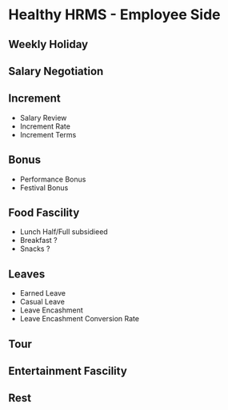 # Healthy HRMS - Employee Side

## Weekly Holiday
## Salary Negotiation
## Increment
- Salary Review
- Increment Rate
- Increment Terms
## Bonus
- Performance Bonus
- Festival Bonus

## Food Fascility
- Lunch Half/Full subsidieed
- Breakfast ?
- Snacks ?

## Leaves
- Earned Leave
- Casual Leave
- Leave Encashment
- Leave Encashment Conversion Rate

## Tour

## Entertainment Fascility

## Rest

